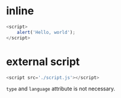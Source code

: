 # inline

```js
<script>
	alert('Hello, world');
</script>
```

# external script

```js
<script src='./script.js'></script>
```

`type` and `language` attribute is not necessary.